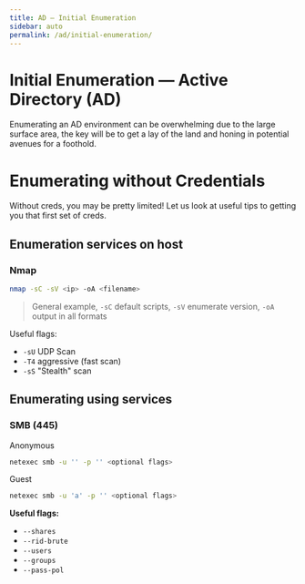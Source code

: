 ```yaml
---
title: AD — Initial Enumeration
sidebar: auto
permalink: /ad/initial-enumeration/
---
```


# Initial Enumeration — Active Directory (AD)
Enumerating an AD environment can be overwhelming due to the large surface area, the key will be to get a lay of the land and honing in potential avenues for a foothold.


# Enumerating without Credentials
Without creds, you may be pretty limited! Let us look at useful tips to getting you that first set of creds.

## Enumeration services on host

### Nmap
```bash
nmap -sC -sV <ip> -oA <filename>
```
> General example, `-sC` default scripts, `-sV` enumerate version, `-oA` output in all formats

Useful flags:
- `-sU` UDP Scan
- `-T4` aggressive (fast scan)
- `-sS` "Stealth" scan



## Enumerating using services
### SMB (445)
Anonymous
```bash
netexec smb -u '' -p '' <optional flags>
```
Guest
```bash
netexec smb -u 'a' -p '' <optional flags>
```

**Useful flags:**
- `--shares`
- `--rid-brute`
- `--users`
- `--groups`
- `--pass-pol`
